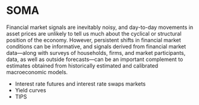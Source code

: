 # SOMA
Financial market signals are inevitably noisy, and day-to-day movements in asset prices are unlikely to tell us much about the cyclical or structural position of the economy. However, persistent shifts in financial market conditions can be informative, and signals derived from financial market data—along with surveys of households, firms, and market participants, data, as well as outside forecasts—can be an important complement to estimates obtained from historically estimated and calibrated macroeconomic models.
 - Interest rate futures and interest rate swaps markets
 - Yield curves
 - TIPS
